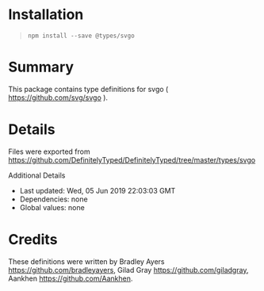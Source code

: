 # Installation
> `npm install --save @types/svgo`

# Summary
This package contains type definitions for svgo ( https://github.com/svg/svgo ).

# Details
Files were exported from https://github.com/DefinitelyTyped/DefinitelyTyped/tree/master/types/svgo

Additional Details
 * Last updated: Wed, 05 Jun 2019 22:03:03 GMT
 * Dependencies: none
 * Global values: none

# Credits
These definitions were written by Bradley Ayers <https://github.com/bradleyayers>, Gilad Gray <https://github.com/giladgray>, Aankhen <https://github.com/Aankhen>.

